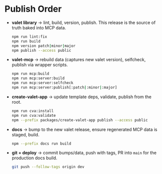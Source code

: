 # Publish Order
- **valet library** → lint, build, version, publish. This release is the source of truth baked into MCP data.
  ```sh
  npm run lint:fix
  npm run build
  npm version patch|minor|major
  npm publish --access public
  ```
- **valet-mcp** → rebuild data (captures new valet version), selfcheck, publish via wrapper scripts.
  ```sh
  npm run mcp:build
  npm run mcp:server:build
  npm run mcp:server:selfcheck
  npm run mcp:server:publish[:patch|:minor|:major]
  ```
- **create-valet-app** → update template deps, validate, publish from the root.
  ```sh
  npm run cva:install
  npm run cva:validate
  npm --prefix packages/create-valet-app publish --access public
  ```
- **docs** → bump to the new valet release, ensure regenerated MCP data is staged, build.
  ```sh
  npm --prefix docs run build
  ```
- **git + deploy** → commit bumps/data, push with tags, PR into `main` for the production docs build.
  ```sh
  git push --follow-tags origin dev
  ```
